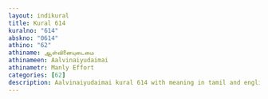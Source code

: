 ```yaml
---
layout: indikural
title: Kural 614
kuralno: "614"
abskno: "0614"
athino: "62"
athiname: ஆள்வினையுடைமை
athinameen: Aalvinaiyudaimai
athinametr: Manly Effort
categories: [62]
description: Aalvinaiyudaimai kural 614 with meaning in tamil and english 
---
```


